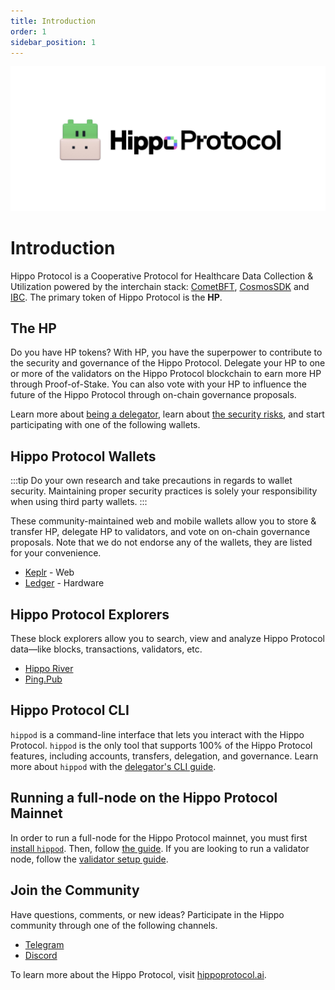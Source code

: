 ```yaml
---
title: Introduction
order: 1
sidebar_position: 1
---
```


![Welcome to the Hippo Protocol](images/cosmos-hub-image.jpg)

# Introduction

Hippo Protocol is a Cooperative Protocol for Healthcare Data Collection & Utilization powered by the interchain stack: [CometBFT](https://cometbft.com), [CosmosSDK](https://docs.cosmos.network) and [IBC](https://ibc.cosmos.network). The primary token of Hippo Protocol is the **HP**.

## The HP

Do you have HP tokens? With HP, you have the superpower to contribute to the security and governance of the Hippo Protocol. Delegate your HP to one or more of the validators on the Hippo Protocol blockchain to earn more HP through Proof-of-Stake. You can also vote with your HP to influence the future of the Hippo Protocol through on-chain governance proposals.

Learn more about [being a delegator](./delegators/delegator-faq.md), learn about [the security risks](./delegators/delegator-security.md), and start participating with one of the following wallets.

## Hippo Protocol Wallets

:::tip
Do your own research and take precautions in regards to wallet security. Maintaining proper security practices is solely your responsibility when using third party wallets.
:::

These community-maintained web and mobile wallets allow you to store & transfer HP, delegate HP to validators, and vote on on-chain governance proposals. Note that we do not endorse any of the wallets, they are listed for your convenience.

- [Keplr](https://wallet.keplr.app) - Web
- [Ledger](https://www.ledger.com/cosmos-wallet) - Hardware

## Hippo Protocol Explorers

These block explorers allow you to search, view and analyze Hippo Protocol data&mdash;like blocks, transactions, validators, etc.

- [Hippo River](https://river.hippoprotocol.ai/)
- [Ping.Pub](https://ping.pub/hippo-protocol)

## Hippo Protocol CLI

`hippod` is a command-line interface that lets you interact with the Hippo Protocol. `hippod` is the only tool that supports 100% of the Hippo Protocol features, including accounts, transfers, delegation, and governance. Learn more about `hippod` with the [delegator's CLI guide](./delegators/delegator-guide-cli.md).

## Running a full-node on the Hippo Protocol Mainnet

In order to run a full-node for the Hippo Protocol mainnet, you must first [install `hippod`](./getting-started/installation.md). Then, follow [the guide](./hub-tutorials/join-mainnet.md).
If you are looking to run a validator node, follow the [validator setup guide](./validators/validator-setup.md).

## Join the Community

Have questions, comments, or new ideas? Participate in the Hippo community through one of the following channels.

- [Telegram](https://t.me/hippocrat_official)
- [Discord](https://discord.com/invite/hpo)

To learn more about the Hippo Protocol, visit [hippoprotocol.ai](http://hippoprotocol.ai/).
